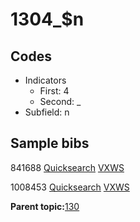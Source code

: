 # 1304\_$n

## Codes

-   Indicators
    -   First: 4
    -   Second: \_
-   Subfield: n

## Sample bibs

841688 [Quicksearch](https://search.library.yale.edu/catalog/841688) [VXWS](http://prodorbis.library.yale.edu:7014/vxws/GetHoldingsService?bibId=841688)

1008453 [Quicksearch](https://search.library.yale.edu/catalog/1008453) [VXWS](http://prodorbis.library.yale.edu:7014/vxws/GetHoldingsService?bibId=1008453)

**Parent topic:**[130](../../tags/130/130.md)

